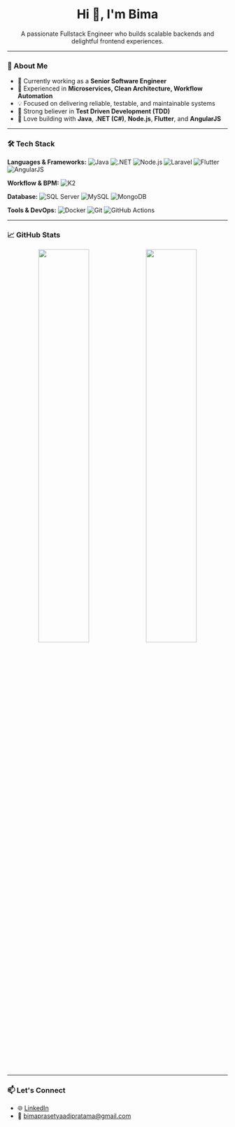 <h1 align="center">Hi 👋, I'm Bima</h1>
<p align="center">
  A passionate Fullstack Engineer who builds scalable backends and delightful frontend experiences.
</p>

---

### 🧠 About Me

- 🔭 Currently working as a **Senior Software Engineer**
- 🧩 Experienced in **Microservices, Clean Architecture, Workflow Automation**
- 💡 Focused on delivering reliable, testable, and maintainable systems
- 🧪 Strong believer in **Test Driven Development (TDD)**
- 🚀 Love building with **Java**, **.NET (C#)**, **Node.js**, **Flutter**, and **AngularJS**

---

### 🛠️ Tech Stack

**Languages & Frameworks:**
![Java](https://img.shields.io/badge/Java-ED8B00?style=flat-square&logo=java&logoColor=white)
![.NET](https://img.shields.io/badge/.NET-512BD4?style=flat-square&logo=dotnet&logoColor=white)
![Node.js](https://img.shields.io/badge/Node.js-339933?style=flat-square&logo=node.js&logoColor=white)
![Laravel](https://img.shields.io/badge/Laravel-F72C1F?style=flat-square&logo=laravel&logoColor=white)
![Flutter](https://img.shields.io/badge/Flutter-02569B?style=flat-square&logo=flutter&logoColor=white)
![AngularJS](https://img.shields.io/badge/AngularJS-E23237?style=flat-square&logo=angularjs&logoColor=white)

**Workflow & BPM:**
![K2](https://img.shields.io/badge/K2-black?style=flat-square&logo=workflow&logoColor=white)

**Database:**
![SQL Server](https://img.shields.io/badge/Microsoft%20SQL%20Server-CC2927?style=flat-square&logo=microsoft-sql-server&logoColor=white)
![MySQL](https://img.shields.io/badge/MySQL-4479A1?style=flat-square&logo=mysql&logoColor=white)
![MongoDB](https://img.shields.io/badge/MongoDB-4EA94B?style=flat-square&logo=mongodb&logoColor=white)

**Tools & DevOps:**
![Docker](https://img.shields.io/badge/Docker-2496ED?style=flat-square&logo=docker&logoColor=white)
![Git](https://img.shields.io/badge/Git-F05032?style=flat-square&logo=git&logoColor=white)
![GitHub Actions](https://img.shields.io/badge/GitHub%20Actions-2088FF?style=flat-square&logo=github-actions&logoColor=white)

---

### 📈 GitHub Stats

<p align="center">
  <img src="https://github-readme-stats.vercel.app/api?username=bimaprasetyaadipratama&show_icons=true&theme=tokyonight" width="48%" />
  <img src="https://github-readme-streak-stats.herokuapp.com/?user=bimaprasetyaadipratama&theme=tokyonight" width="48%" />
</p>

---

### 📫 Let's Connect

- 🌐 [LinkedIn](https://www.linkedin.com/in/bima-prasetya-adi-pratama-032588163/)
- 📧 bimaprasetyaadipratama@gmail.com
